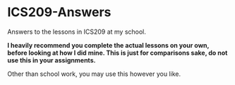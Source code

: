 # ICS209-Answers

Answers to the lessons in ICS209 at my school.

**I heavily recommend you complete the actual lessons on your own, before looking at how I did mine. This is just for comparisons sake, do not use this in your assignments.**

Other than school work, you may use this however you like. 

